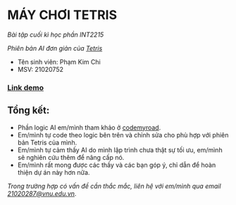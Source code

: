 # MÁY CHƠI TETRIS 
*Bài tập cuối kì học phần INT2215* 

*Phiên bản AI đơn giản của [Tetris](https://github.com/kimchiiiiii/Tetris)*
- Tên sinh viên: Phạm Kim Chi
- MSV: 21020752

### [Link demo](https://youtu.be/Hvzgrdc5Ikc)

## Tổng kết:
- Phần logic AI em/mình tham khảo ở [codemyroad](https://codemyroad.wordpress.com/2013/04/14/tetris-ai-the-near-perfect-player/).
- Em/mình tự code theo logic bên trên và chỉnh sửa cho phù hợp với phiên bản Tetris của mình.
- Em/mình tự cảm thấy AI do mình lập trình chưa thật sự tối ưu, em/mình sẽ nghiên cứu thêm để nâng cấp nó.
- Em/mình rất mong được các thầy và các bạn góp ý, chỉ dẫn để hoàn thiện dự án này hơn nữa.


*Trong trường hợp có vấn đề cần thắc mắc, liên hệ với em/mình qua email 21020287@vnu.edu.vn*.

